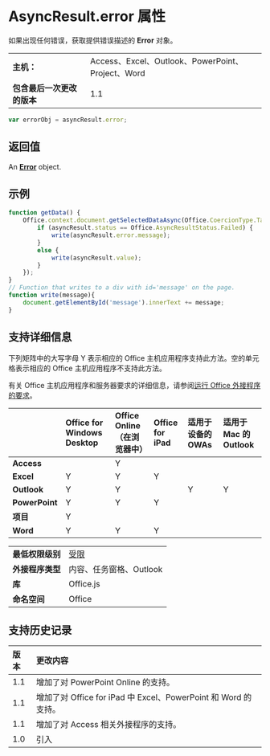 
# <a name="asyncresult.error-property"></a>AsyncResult.error 属性
如果出现任何错误，获取提供错误描述的  **Error** 对象。

|||
|:-----|:-----|
|**主机：**|Access、Excel、Outlook、PowerPoint、Project、Word|
|**包含最后一次更改的版本**|1.1|

```js
var errorObj = asyncResult.error;
```


## <a name="return-value"></a>返回值

An  **[Error](../../reference/shared/error.md)** object.


## <a name="example"></a>示例




```js
function getData() {
    Office.context.document.getSelectedDataAsync(Office.CoercionType.Table, function(asyncResult) {
        if (asyncResult.status == Office.AsyncResultStatus.Failed) {
            write(asyncResult.error.message);
        }
        else {
            write(asyncResult.value);
        }
    });
}
// Function that writes to a div with id='message' on the page.
function write(message){
    document.getElementById('message').innerText += message; 
}

```


## <a name="support-details"></a>支持详细信息


下列矩阵中的大写字母 Y 表示相应的 Office 主机应用程序支持此方法。空的单元格表示相应的 Office 主机应用程序不支持此方法。

有关 Office 主机应用程序和服务器要求的详细信息，请参阅[运行 Office 外接程序的要求](../../docs/overview/requirements-for-running-office-add-ins.md)。


| |**Office for Windows Desktop**|**Office Online（在浏览器中）**|**Office for iPad**|**适用于设备的 OWAs**|**适用于 Mac 的 Outlook**|
|:-----|:-----|:-----|:-----|:-----|:-----|
|**Access**||Y||||
|**Excel**|Y|Y|Y|||
|**Outlook**|Y|Y||Y|Y|
|**PowerPoint**|Y|Y|Y|||
|**项目**|Y|||||
|**Word**|Y|Y|Y|||

|||
|:-----|:-----|
|**最低权限级别**|[受限](../../docs/develop/requesting-permissions-for-api-use-in-content-and-task-pane-add-ins.md)|
|**外接程序类型**|内容、任务窗格、Outlook|
|**库**|Office.js|
|**命名空间**|Office|

## <a name="support-history"></a>支持历史记录



|**版本**|**更改内容**|
|:-----|:-----|
|1.1|增加了对 PowerPoint Online 的支持。|
|1.1|增加了对 Office for iPad 中 Excel、PowerPoint 和 Word 的支持。|
|1.1|增加了对 Access 相关外接程序的支持。|
|1.0|引入|

